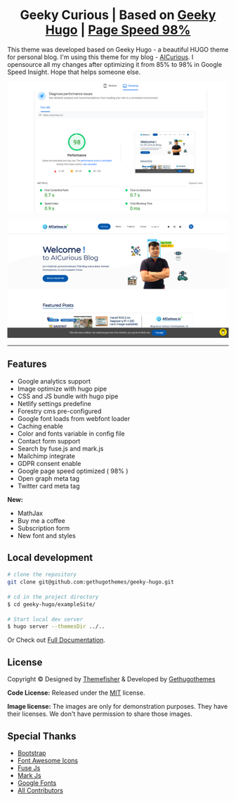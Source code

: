 
<h1 align=center>Geeky Curious | Based on <a href="https://github.com/statichunt/geeky-hugo">Geeky Hugo</a> | <a  target="_blank" href="https://pagespeed.web.dev/report?url=https%3A%2F%2Faicurious.io%2F">Page Speed 98%</a></h1>

This theme was developed based on Geeky Hugo - a beautiful HUGO theme for personal blog. I'm using this theme for my blog - [AICurious](https://aicurious.io). I opensource all my changes after optimizing it from 85% to 98% in Google Speed Insight. Hope that helps someone else.

![](screenshots/speedtest.png)

![](screenshots/aicurious.png)

---
## Features

- Google analytics  support
- Image optimize  with hugo pipe
- CSS and JS bundle with hugo pipe
- Netlify settings predefine
- Forestry cms pre-configured
- Google font loads from webfont loader
- Caching enable
- Color and fonts variable in config file
- Contact form support
- Search by fuse.js and mark.js
- Mailchimp integrate
- GDPR consent enable
- Google page speed optimized ( 98% )
- Open graph meta tag
- Twitter card meta tag

**New:**

- MathJax
- Buy me a coffee
- Subscription form
- New font and styles

## Local development

```bash
# clone the repository
git clone git@github.com:gethugothemes/geeky-hugo.git

# cd in the project directory
$ cd geeky-hugo/exampleSite/

# Start local dev server
$ hugo server --themesDir ../..
```
Or Check out [Full Documentation](https://docs.gethugothemes.com/geeky/?ref=github).

## License

Copyright &copy; Designed by [Themefisher](https://themefisher.com) & Developed by
[Gethugothemes](https://gethugothemes.com)

**Code License:** Released under the [MIT](https://github.com/gethugothemes/geeky-hugo/blob/master/LICENSE) license.

**Image license:** The images are only for demonstration purposes. They have their licenses. We don't have permission to
share those images.

## Special Thanks
- [Bootstrap](https://getbootstrap.com)
- [Font Awesome Icons](https://fontawesome.com)
- [Fuse Js](https://fusejs.io)
- [Mark Js](https://markjs.io)
- [Google Fonts](https://fonts.google.com/)
- [All Contributors](https://github.com/gethugothemes/geeky-hugo/graphs/contributors)


